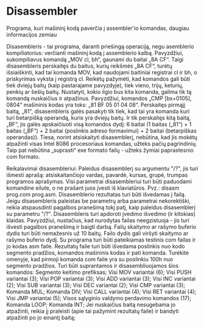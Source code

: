 # Disassembler
Programa, kuri mašininį kodą paverčia į assembler'io komandas, daugiau informacijos zemiau

Disasembleris - tai programa, daranti priešingą operaciją, negu asemblerio kompiliatorius: verčianti mašininį kodą į assemblerio kalbą. Pavyzdžiui, sukompiliavus komandą „MOV cl, bh“, gaunami du baitai „8A CF“. Taigi disasembleris perskaitęs du baitus, kurių reikšmės „8A CF“, turėtų išsiaiškinti, kad tai komanda MOV, kad naudojami baitiniai registrai cl ir bh, o priskyrimas vyksta į registrą cl. Reikėtų pažymėti, kad komandos gali būti tiek dviejų baitų (kaip pastarajame pavyzdyje), tiek vieno, trijų, keturių, penkių ar šešių baitų. Nustatyti, kokio ilgio bus kita komanda, galima tik tą komandą nuskaičius ir atpažinus. Pavyzdžiui, komandos „CMP [bx+0105], 0804“ mašininis kodas yra toks: „81 BF 05 01 04 08“. Perskaitęs pirmąjį baitą, „81“, disasembleris galės pasakyti tik tiek, kad tai yra komanda kuri turi betarpišką operandą, kuris yra dviejų baitų. Ir tik perskaitęs kitą baitą, „BF“, jis galės apskaičiuoti visą komandos dydį: 6 baitai (1 baitas („81“) + 1 baitas („BF“) + 2 baitai (poslinkis adreso formavimui) + 2 baitai (betarpiškas operandas)).
    Tiesa, norint atsiskaityti disasemblerį, nebūtina, kad jis mokėtų atpažinti visas Intel 8086 procesoriaus komandas, užteks pačių pagrindinių. Taip pat nebūtina „suprasti“ exe formato failų - užteks žymiai paprastesnio com formato.
 
 Reikalavimai disasembleriui:
Paleidus disasemblerį su argumentu "/?", jis turi išmesti aprašą: 
atsiskaitančiojo vardas, pavardė, kursas, grupė, trumpas programos aprašymas.
Visi parametrai disasembleriui turi būti paduodami komandine eilute,
o ne prašant juos įvesti iš klaviatūros. Pvz.: disasm prog.com prog.asm.
Disasemblerio rezultatas turi būti išvedamas į failą.
Jeigu disasembleris paleistas be parametrų arba parametrai nekorektiški, reikia atspausdinti pagalbos pranešimą tokį patį, kaip paleidus disasemblerį su parametru "/?".
Disasembleris turi apdoroti įvedimo išvedimo (ir kitokias) klaidas.
Pavyzdžiui, nustačius, kad nurodytas failas neegzistuoja - jis turi išvesti pagalbos pranešimą ir baigti darbą.
Failų skaitymo ar rašymo buferio dydis turi būti nemažesnis už 10 baitų.
Failo dydis gali viršyti skaitymo ar rašymo buferio dydį.
Su programa turi būti pateikiamas testinis com failas ir jo kodas asm faile.
Rezultatų faile turi būti išvedama poslinkis nuo kodo segmento pradžios, komandos mašininis kodas ir pati komanda. 
Turėkite omenyje, kad pirmoji komanda com faile yra su poslinkiu 100h nuo segmento pradžios.
Turi būti suprantamos ir disasembliuojamos šios komandos:
Segmento keitimo prefiksas;
Visi MOV variantai (6);
Visi PUSH variantai (3);
Visi POP variantai (3);
Visi ADD variantai (3);
Visi INC variantai (2);
Visi SUB variantai (3);
Visi DEC variantai (2);
Visi CMP variantai (3);
Komanda MUL;
Komanda DIV;
Visi CALL variantai (4);
Visi RET variantai (4);
Visi JMP variantai (5);
Visos sąlyginio valdymo perdavimo komandos (17);
Komanda LOOP;
Komanda INT;
Jei nuskaičius baitą nesugebama jo atpažinti, reikia jį praleisti (apie tai pažymint rezultatų faile)
ir bandyti atpažinti po jo einantį baitą;
